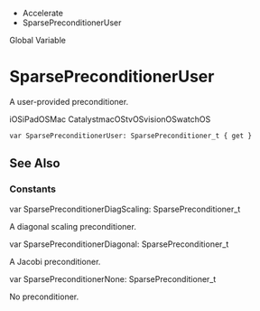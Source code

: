 

- Accelerate
-  SparsePreconditionerUser 

Global Variable

# SparsePreconditionerUser

A user-provided preconditioner.

iOSiPadOSMac CatalystmacOStvOSvisionOSwatchOS

``` source
var SparsePreconditionerUser: SparsePreconditioner_t { get }
```

## See Also

### Constants

var SparsePreconditionerDiagScaling: SparsePreconditioner_t

A diagonal scaling preconditioner.

var SparsePreconditionerDiagonal: SparsePreconditioner_t

A Jacobi preconditioner.

var SparsePreconditionerNone: SparsePreconditioner_t

No preconditioner.

